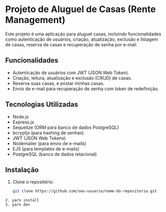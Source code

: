 # Projeto de Aluguel de Casas (Rente Management)

Este projeto é uma aplicação para aluguel casas, incluindo funcionalidades como autenticação de usuários, criação, atualização, exclusão e listagem de casas, reserva de casas  e recuperação de senha por e-mail.

## Funcionalidades

- Autenticação de usuários com JWT (JSON Web Token).
- Criação, leitura, atualização e exclusão (CRUD) de casas.
- Reserva suas casas, e postar minhas casas.
- Envio de e-mail para recuperação de senha com token de redefinição.

## Tecnologias Utilizadas

- Node.js
- Express.js
- Sequelize (ORM para banco de dados PostgreSQL)
- bcryptjs (para hashing de senhas)
- JWT (JSON Web Tokens)
- Nodemailer (para envio de e-mails)
- EJS (para templates de e-mails)
- PostgreSQL (banco de dados relacional)

## Instalação

1. Clone o repositório:
   ```bash
   git clone https://github.com/seu-usuario/nome-do-repositorio.git
```
2. yarn install
3. yarn dev
